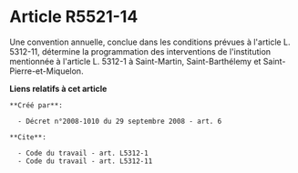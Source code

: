 # Article R5521-14

Une convention annuelle, conclue dans les conditions prévues à l'article L. 5312-11, détermine la programmation des
interventions de l'institution mentionnée à l'article L. 5312-1 à Saint-Martin, Saint-Barthélemy et Saint-Pierre-et-Miquelon.

**Liens relatifs à cet article**

	**Créé par**:

	  - Décret n°2008-1010 du 29 septembre 2008 - art. 6

	**Cite**:

	  - Code du travail - art. L5312-1
	  - Code du travail - art. L5312-11
